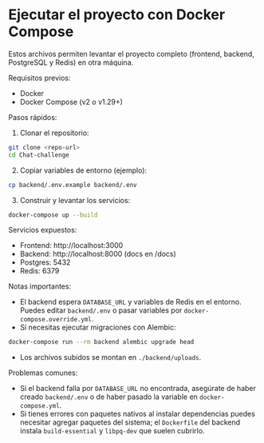 # Ejecutar el proyecto con Docker Compose

Estos archivos permiten levantar el proyecto completo (frontend, backend, PostgreSQL y Redis) en otra máquina.

Requisitos previos:

- Docker
- Docker Compose (v2 o v1.29+)

Pasos rápidos:

1. Clonar el repositorio:

```bash
git clone <repo-url>
cd Chat-challenge
```

2. Copiar variables de entorno (ejemplo):

```bash
cp backend/.env.example backend/.env
```

3. Construir y levantar los servicios:

```bash
docker-compose up --build
```

Servicios expuestos:

- Frontend: http://localhost:3000
- Backend: http://localhost:8000 (docs en /docs)
- Postgres: 5432
- Redis: 6379

Notas importantes:

- El backend espera `DATABASE_URL` y variables de Redis en el entorno. Puedes editar `backend/.env` o pasar variables por `docker-compose.override.yml`.
- Si necesitas ejecutar migraciones con Alembic:

```bash
docker-compose run --rm backend alembic upgrade head
```

- Los archivos subidos se montan en `./backend/uploads`.

Problemas comunes:

- Si el backend falla por `DATABASE_URL` no encontrada, asegúrate de haber creado `backend/.env` o de haber pasado la variable en `docker-compose.yml`.
- Si tienes errores con paquetes nativos al instalar dependencias puedes necesitar agregar paquetes del sistema; el `Dockerfile` del backend instala `build-essential` y `libpq-dev` que suelen cubrirlo.
